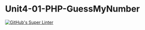 # Unit4-01-PHP-GuessMyNumber
[![GitHub's Super Linter](https://github.com/ICS20-Programming-ShylaO/Unit4-01-PHP-GuessMyNumber/workflows/GitHub's%20Super%20Linter/badge.svg)](https://github.com/ICS20-Programming-ShylaO/Unit4-01-PHP-GuessMyNumber/actions)